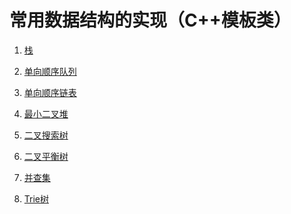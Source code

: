 # 常用数据结构的实现（C++模板类）

1. [栈](https://github.com/Stoneplay/DataStructure/tree/master/Stack)

2. [单向顺序队列](https://github.com/Stoneplay/DataStructure/tree/master/Queue)

3. [单向顺序链表](https://github.com/Stoneplay/DataStructure/tree/master/LinkedList)

4. [最小二叉堆](https://github.com/Stoneplay/DataStructure/tree/master/MinHeap)

5. [二叉搜索树]()
6. [二叉平衡树]()
7. [并查集](https://github.com/Stoneplay/DataStructure/tree/master/UnionFind)
8. [Trie树]()